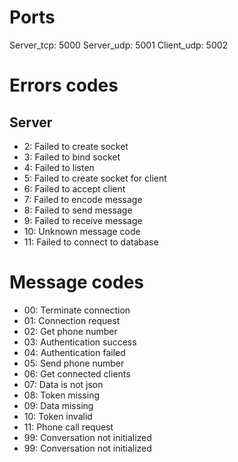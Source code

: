 # Ports
Server_tcp: 5000
Server_udp: 5001
Client_udp: 5002

# Errors codes

## Server

- 2: Failed to create socket
- 3: Failed to bind socket
- 4: Failed to listen
- 5: Failed to create socket for client
- 6: Failed to accept client
- 7: Failed to encode message
- 8: Failed to send message
- 9: Failed to receive message
- 10: Unknown message code
- 11: Failed to connect to database





# Message codes

- 00: Terminate connection
- 01: Connection request
- 02: Get phone number
- 03: Authentication success
- 04: Authentication failed
- 05: Send phone number
- 06: Get connected clients
- 07: Data is not json
- 08: Token missing
- 09: Data missing
- 10: Token invalid
- 11: Phone call request
- 99: Conversation not initialized
- 99: Conversation not initialized

